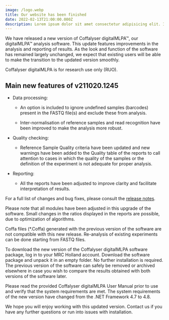 ```yaml
---
image: /logo.webp
title: Our website has been finished
date: 2022-02-13T21:00:00.000Z
description: Lorem ipsum dolor sit amet consectetur adipisicing elit. Impedit, vel.
---
```


We have released a new version of Coffalyser digitalMLPA™, our digitalMLPA™ analysis software. This update features improvements in the analysis and reporting of results. As the look and function of the software has remained largely unchanged, we expect that existing users will be able to make the transition to the updated version smoothly.

Coffalyser digitalMLPA is for research use only (RUO).

## Main new features of v211020.1245

- Data processing:

  - An option is included to ignore undefined samples (barcodes) present in the FASTQ file(s) and exclude these from analysis.

  - Inter-normalisation of reference samples and read recognition have been improved to make the analysis more robust.

- Quality checking:

  - Reference Sample Quality criteria have been updated and new warnings have been added to the Quality table of the reports to call attention to cases in which the quality of the samples or the definition of the experiment is not adequate for proper analysis.

- Reporting:

  - All the reports have been adjusted to improve clarity and facilitate interpretation of results.

For a full list of changes and bug fixes, please consult the [release notes](https://support.mrcholland.com/downloads/files/35).

Please note that all modules have been adjusted in this upgrade of the software. Small changes in the ratios displayed in the reports are possible, due to optimization of algorithms.

Coffa files (\*.Coffa) generated with the previous version of the software are not compatible with this new release. Re-analysis of existing experiments can be done starting from FASTQ files.

To download the new version of the Coffalyser digitalMLPA software package, log in to your MRC Holland account. Download the software package and unpack it in an empty folder. No further installation is required. The previous version of the software can safely be removed or archived elsewhere in case you wish to compare the results obtained with both versions of the software later.

Please read the provided Coffalyser digitalMLPA User Manual prior to use and verify that the system requirements are met. The system requirements of the new version have changed from the .NET Framework 4.7 to 4.8.

We hope you will enjoy working with this updated version. Contact us if you have any further questions or run into issues with installation.
